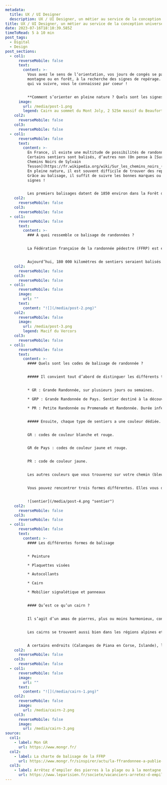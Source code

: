 ```yaml
---
metadata:
  title: UX / UI Designer
  description: UX / UI Designer, un métier au service de la conception universelle
title: UX / UI Designer, un métier au service de la conception universelle
date: 2023-07-16T18:10:39.585Z
timeToRead: 5 à 10 min
post_tags:
  - Digital
  - Design
post_sections:
  - col1:
      reverseMobile: false
      text:
        content: >-
          Vous avez le sens de l’orientation, vos jours de congés se passent en
          montagne ou en forêt, à la recherche des signes de repérage. Alors, ce
          qui va suivre, vous le connaissez par coeur !


          **Comment s’orienter en pleine nature ? Quels sont les signes et que racontent-ils ?**
      image:
        url: /media/post-1.png
        legend: Cairn au sommet du Mont Joly, 2 525m massif du Beaufortain
    col2:
      reverseMobile: false
    col3:
      reverseMobile: false
  - col1:
      reverseMobile: false
      text:
        content: >-
          En France, il existe une multitude de possibilités de randonnées.
          Certains sentiers sont balisés, d’autres non (On pense à [Sur les
          Chemins Noirs de Sylvain
          Tesson](https://fr.wikipedia.org/wiki/Sur_les_chemins_noirs_(livre))).
          En pleine nature, il est souvent difficile de trouver des repères.
          Grâce au balisage, il suffit de suivre les bonnes marques ou les bons
          signes !


          Les premiers balisages datent de 1850 environ dans la Forêt de Fontainebleau. L’objectif est, bien sûr, d’éviter aux marcheurs de se perdre. Avec le développement des itinéraires GR dans les années 70, le balisage que l’on connait aujourd’hui se déploie.
    col2:
      reverseMobile: false
    col3:
      reverseMobile: false
  - col1:
      reverseMobile: false
      text:
        content: >-
          ### À quoi ressemble ce balisage de randonnées ?


          La Fédération française de la randonnée pédestre (FFRP) est en charge de la mise en place et la maintenance de ce balisage. Pour conserver une cohérence sur l’ensemble du territoire français, elle met en place une Charte Officielle du Balisage et de la Signalisation. Et non, on ne peut pas faire n’importe quoi.


          Aujourd’hui, 180 000 kilomètres de sentiers seraient balisés. Question existentielle : mais qui balise ?? Les baliseurs ! Plus de 8000 personnes bénévoles entretiennent et mettent en place chaque année ces signes.
    col2:
      reverseMobile: false
    col3:
      reverseMobile: false
  - col1:
      reverseMobile: false
      image:
        url: ""
      text:
        content: "![](/media/post-2.png)"
    col2:
      reverseMobile: false
      image:
        url: /media/post-3.png
        legend: Macif du Vercors
    col3:
      reverseMobile: false
  - col1:
      reverseMobile: false
      text:
        content: >-
          #### Quels sont les codes de balisage de randonnée ?


          ##### Il convient tout d’abord de distinguer les différents types de sentiers : GR, PR, ça vous dit quelque chose ?


          * GR : Grande Randonnée, sur plusieurs jours ou semaines.

          * GRP : Grande Randonnée de Pays. Sentier destiné à la découverte d’une région, souvent moins long qu’un GR.

          * PR : Petite Randonnée ou Promenade et Randonnée. Durée inférieure à une journée de marche.


          ##### Ensuite, chaque type de sentiers a une couleur dédiée.


          GR : codes de couleur blanche et rouge.


          GR de Pays : codes de couleur jaune et rouge.


          PR : code de couleur jaune.


          Les autres couleurs que vous trouverez sur votre chemin (bleu, vert…) relèvent du département ou autre structure locale.


          Vous pouvez rencontrer trois formes différentes. Elles vous donnent des indications précieuses sur la direction à suivre


          ![sentier](/media/post-4.png "sentier")
    col2:
      reverseMobile: false
    col3:
      reverseMobile: false
  - col1:
      reverseMobile: false
      text:
        content: >-
          #### Les différentes formes de balisage


          * Peinture

          * Plaquettes visées

          * Autocollants

          * Cairn

          * Mobilier signalétique et panneaux


          #### Qu’est ce qu’un cairn ?


          Il s’agit d’un amas de pierres, plus ou moins harmonieux, construits par les hommes et femmes. Le mot cairn vient du celtique Karn qui signifie « pierre » ou « rocher ».


          Les cairns se trouvent aussi bien dans les régions alpines et montagneuses que dans les espaces désertiques. Le col du Carro est particulièrement connu pour ses constructions originales et esthétiques.


          A certains endroits (Calanques de Piana en Corse, Islande), l’ajout de pierres sur un cairn existant ou la construction de nouveaux cairns sont interdits. En effet, cela peut dénaturer le site naturel, induire en erreur les randonneurs, provoquer l’érosion d’un site classé ou bien défiguré un « vrai » cairn.
    col2:
      reverseMobile: false
    col3:
      reverseMobile: false
  - col1:
      reverseMobile: false
      image:
        url: ""
      text:
        content: "![](/media/cairn-1.png)"
    col2:
      reverseMobile: false
      image:
        url: /media/cairn-2.png
    col3:
      reverseMobile: false
      image:
        url: /media/cairn-3.png
source:
  col1:
    - label: Mon GR
      url: https://www.mongr.fr/
  col2:
    - label: La charte de balisage de la FFRP
      url: https://www.mongr.fr/sinspirer/actu/la-ffrandonnee-a-publie-la-nouvelle-charte-du-balisage
  col3:
    - label: Arrêtez d’empiler des pierres à la plage ou à la montagne ! – Le Parisien
      url: https://www.leparisien.fr/societe/vacanciers-arretez-d-empiler-des-pierres-a-la-plage-ou-a-la-montagne-19-08-2019-8135796.php
---
```

